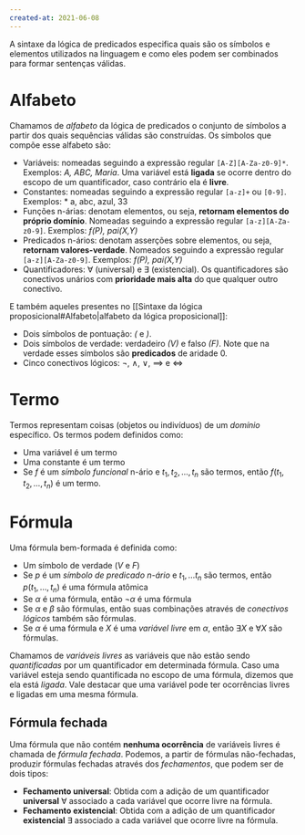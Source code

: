 ```yaml
---
created-at: 2021-06-08
---
```

A sintaxe da lógica de predicados especifica quais são os símbolos e elementos utilizados na linguagem e como eles podem ser combinados para formar sentenças válidas.

# Alfabeto
Chamamos de *alfabeto* da lógica de predicados o conjunto de símbolos a partir dos quais sequências válidas são construídas. Os símbolos que compõe esse alfabeto são:

- Variáveis: nomeadas seguindo a expressão regular `[A-Z][A-Za-z0-9]*`. Exemplos: *A, ABC, Maria*. Uma variável está **ligada** se ocorre dentro do escopo de um quantificador, caso contrário ela é **livre**.
- Constantes: nomeadas seguindo a expressão regular `[a-z]+` ou `[0-9]`. Exemplos: * a, abc, azul, 33
- Funções n-árias: denotam elementos, ou seja, **retornam elementos do próprio domínio**. Nomeadas seguindo a expressão regular `[a-z][A-Za-z0-9]`. Exemplos: *f(P), pai(X,Y)*
- Predicados n-ários: denotam asserções sobre elementos, ou seja, **retornam valores-verdade**. Nomeados seguindo a expressão regular `[a-z][A-Za-z0-9]`. Exemplos: *f(P), pai(X,Y)*
- Quantificadores: $\forall$ (universal) e $\exists$ (existencial). Os quantificadores são conectivos unários com **prioridade mais alta** do que qualquer outro conectivo.

E também aqueles presentes no [[Sintaxe da lógica proposicional#Alfabeto|alfabeto da lógica proposicional]]:

- Dois símbolos de pontuação: *(* e *)*.
- Dois símbolos de verdade: verdadeiro *($V$)* e falso *($F$)*. Note que na verdade esses símbolos são **predicados** de aridade $0$.
- Cinco conectivos lógicos: $\neg$, $\land$, $\lor$, $\implies$ e $\iff$

# Termo
Termos representam coisas (objetos ou indivíduos) de um *domínio* específico. Os termos podem definidos como:

- Uma variável é um termo
- Uma constante é um termo
- Se $f$ é um *símbolo funcional* n-ário e $t_1, t_2,\dots, t_n$ são termos, então $f(t_1,t_2,\dots,t_n)$ é um termo.

# Fórmula
Uma fórmula bem-formada é definida como:

- Um símbolo de verdade ($V$ e $F$)
- Se $p$ é um *símbolo de predicado n-ário* e $t_1,\dots t_n$ são termos, então $p(t_1,\dots,t_n)$ é uma fórmula atômica
- Se $\alpha$ é uma fórmula, então $\neg \alpha$ é uma fórmula
- Se $\alpha$ e $\beta$ são fórmulas, então suas combinações através de *conectivos lógicos* também são fórmulas.
- Se $\alpha$ é uma fórmula e $X$ é uma *variável livre* em $\alpha$, então $\exists X$ e $\forall X$ são fórmulas.

Chamamos de *variáveis livres* as variáveis que não estão sendo *quantificadas* por um quantificador em determinada fórmula. Caso uma variável esteja sendo quantificada no escopo de uma fórmula, dizemos que ela está *ligada*. Vale destacar que uma variável pode ter ocorrências livres e ligadas em uma mesma fórmula.

## Fórmula fechada
Uma fórmula que não contém **nenhuma ocorrência** de variáveis livres é chamada de *fórmula fechada*. Podemos, a partir de fórmulas não-fechadas, produzir fórmulas fechadas através dos *fechamentos*, que podem ser de dois tipos:

- **Fechamento universal**: Obtida com a adição de um quantificador **universal** $\forall$ associado a cada variável que ocorre livre na fórmula.
- **Fechamento existencial**: Obtida com a adição de um quantificador **existencial** $\exists$ associado a cada variável que ocorre livre na fórmula.